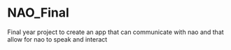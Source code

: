 # NAO_Final
Final year project to create an app that can communicate with nao and that allow for nao to speak and interact 
